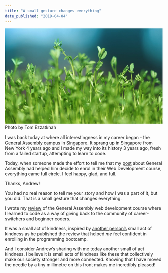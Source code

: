 ```yaml
---
title: "A small gesture changes everything"
date_published: "2019-04-04"
---
```


![a small gesture changes everything nick ang blog](images/a-small-gesture-changes-everything-nick-ang-blog-1024x621.jpg) Photo by Tom Ezzatkhah

I was back today at where all interestingness in my career began - the [General Assembly](https://generalassemb.ly/locations/singapore) campus in Singapore. It sprang up in Singapore from New York 4 years ago and I made my way into its history 3 years ago, fresh from a failed startup, attempting to learn to code.

Today, when someone made the effort to tell me that my [post](/2017-03-12-general-assembly-singapore-review/) about General Assembly had helped him decide to enrol in their Web Development course, everything came full circle. I feel happy, glad, and full.

Thanks, Andrew!

You had no real reason to tell me your story and how I was a part of it, but you did. That is a small gesture that changes everything.

I wrote my [review](/2017-03-12-general-assembly-singapore-review/) of the General Assembly web development course where I learned to code as a way of giving back to the community of career-switchers and beginner coders.

It was a small act of kindness, inspired by [another person’s](https://jaredtong.com/general-assembly-singapore-review/) small act of kindness as he published the review that helped _me_ feel confident in enrolling in the programming bootcamp.

And I consider Andrew’s sharing with me today another small of act kindness. I believe it is small acts of kindness like these that collectively make our society stronger and more connected. Knowing that I have moved the needle by a tiny millimetre on this front makes me incredibly pleased!
